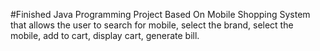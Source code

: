#Finished Java Programming Project Based On Mobile Shopping System that allows the user to search for mobile, select the brand, select the mobile, add to cart, display cart, generate bill.
